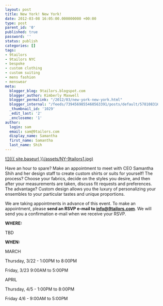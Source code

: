 ```yaml
---
layout: post
title: New York! New York!
date: 2012-03-08 16:05:00.000000000 +00:00
type: post
parent_id: '0'
published: true
password: ''
status: publish
categories: []
tags:
- 9tailors
- 9tailors NYC
- bespoke
- custom clothing
- custom suiting
- mens fashion
- menswear
meta:
  blogger_blog: 9tailors.blogspot.com
  blogger_author: Kimberly Maxwell
  blogger_permalink: "/2012/03/new-york-new-york.html"
  blogger_internal: "/feeds/7394569855460563391/posts/default/5781083161222726378"
  _thumbnail_id: '1029'
  _edit_last: '2'
  _encloseme: '1'
author:
  login: sam
  email: sam@9tailors.com
  display_name: Samantha
  first_name: Samantha
  last_name: Shih
---
```

[![]({{ site.baseurl }}/assets/NY-9tailors1.jpg)](http://2.bp.blogspot.com/-XuaK02voADY/T1eXlXJVzqI/AAAAAAAAAAo/VVI80dFThMI/s1600/NY-9tailors1.jpg)

Have an hour to spare? Make an appointment to meet with CEO Samantha Shih and her design staff to create custom shirts or suits for yourself! The process? Choose your fabrics, decide on the styles you desire, and then after your measurements are taken, discuss fit requests and preferences. The advantage? Custom design allows you the luxury of personalizing your ensembles to your particular tastes and unique proportions.

We are taking appointments in advance of this event. To make an appointment, please **send an RSVP e-mail to info@9tailors.com**. We will send you a confirmation e-mail when we receive your RSVP.

**WHERE:** 

TBD

  
**WHEN:**

MARCH

Thursday, 3/22 - 1:00PM to 8:00PM

Friday, 3/23 9:00AM to 5:00PM

APRIL

Thursday, 4/5 - 1:00PM to 8:00PM

Friday 4/6 - 9:00AM to 5:00PM